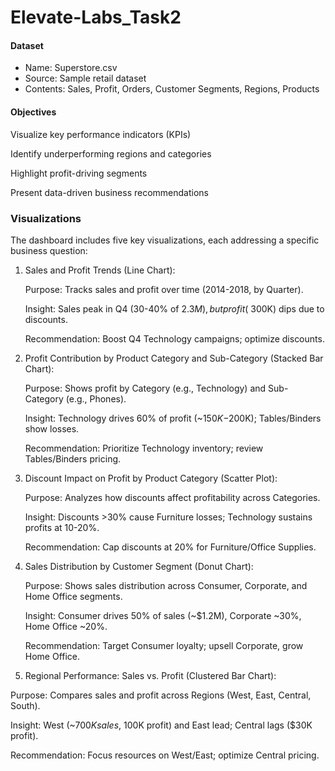 # Elevate-Labs_Task2

#### Dataset
* Name: Superstore.csv
* Source: Sample retail dataset
* Contents: Sales, Profit, Orders, Customer Segments, Regions, Products
#### Objectives
Visualize key performance indicators (KPIs)

Identify underperforming regions and categories

Highlight profit-driving segments

Present data-driven business recommendations

### Visualizations

The dashboard includes five key visualizations, each addressing a specific business question:
1) Sales and Profit Trends (Line Chart):
   
   Purpose: Tracks sales and profit over time (2014-2018, by Quarter).
   
   Insight: Sales peak in Q4 (30-40% of $2.3M), but profit (~$300K) dips due to discounts.
   
   Recommendation: Boost Q4 Technology campaigns; optimize discounts.
3) Profit Contribution by Product Category and Sub-Category (Stacked Bar Chart):
   
   Purpose: Shows profit by Category (e.g., Technology) and Sub-Category (e.g., Phones).
   
   Insight: Technology drives 60% of profit (~$150K-$200K); Tables/Binders show losses.
   
   Recommendation: Prioritize Technology inventory; review Tables/Binders pricing.
   
6) Discount Impact on Profit by Product Category (Scatter Plot):
   
   Purpose: Analyzes how discounts affect profitability across Categories.
   
   Insight: Discounts >30% cause Furniture losses; Technology sustains profits at 10-20%.
   
   Recommendation: Cap discounts at 20% for Furniture/Office Supplies.
   
8) Sales Distribution by Customer Segment (Donut Chart):
   
   Purpose: Shows sales distribution across Consumer, Corporate, and Home Office segments.
   
   Insight: Consumer drives 50% of sales (~$1.2M), Corporate ~30%, Home Office ~20%.
   
   Recommendation: Target Consumer loyalty; upsell Corporate, grow Home Office.
   
10) Regional Performance: Sales vs. Profit (Clustered Bar Chart):
    
   Purpose: Compares sales and profit across Regions (West, East, Central, South).
   
   Insight: West (~$700K sales, ~$100K profit) and East lead; Central lags ($30K profit).
   
   Recommendation: Focus resources on West/East; optimize Central pricing.
